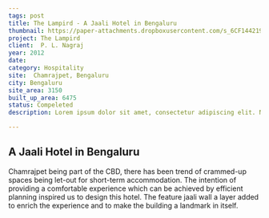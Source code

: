 ```yaml
---
tags: post
title: The Lampird - A Jaali Hotel in Bengaluru
thumbnail: https://paper-attachments.dropboxusercontent.com/s_6CF14421965A15012E5856383B2B7ED0375971B9B9C309FE144BB5DA7CE63CBE_1729262752752_NAGRAJ+02.jpg
project: The Lampird
client:  P. L. Nagraj
year: 2012
date:
category: Hospitality
site:  Chamrajpet, Bengaluru
city: Bengaluru
site_area: 3150
built_up_area: 6475
status: Compeleted
description: Lorem ipsum dolor sit amet, consectetur adipiscing elit. Nullam ultricies interdum tortor, sit amet gravida ipsum fermentum ut. Aenean sagittis metus justo, at vestibulum elit malesuada a. Suspendisse dictum, sapien eu tincidunt convallis, elit urna rhoncus leo, ac fermentum lorem libero in magna. Integer scelerisque odio et convallis faucibus.

---
```


## A Jaali Hotel in Bengaluru

Chamrajpet being part of the CBD, there has been trend of crammed-up spaces being let-out for short-term accommodation. The intention of providing a comfortable experience which can be achieved by efficient planning inspired us to design this hotel. The feature jaali wall a layer added to enrich the experience and to make the building a landmark in itself.

